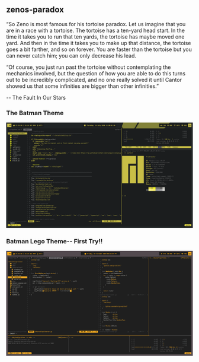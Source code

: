 ## zenos-paradox

“So Zeno is most famous for his tortoise paradox. Let us imagine that you are in
a race with a tortoise. The tortoise has a ten-yard head start. In the time it
takes you to run that ten yards, the tortoise has maybe moved one yard. And then
in the time it takes you to make up that distance, the tortoise goes a bit farther,
and so on forever. You are faster than the tortoise but you can never catch him;
you can only decrease his lead.

“Of course, you just run past the tortoise without contemplating the mechanics
involved, but the question of how you are able to do this turns out to be incredibly
complicated, and no one really solved it until Cantor showed us that some infinities
are bigger than other infinities.”

-- The Fault In Our Stars

### The Batman Theme

![Batman](./screenshots/Batman_v0.0.1.png)

### Batman Lego Theme-- First Try!!

![Batman](./screenshots/BatmanLego.png)
